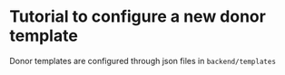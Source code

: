 # Tutorial to configure a new donor template

Donor templates are configured through json files in `backend/templates`


 